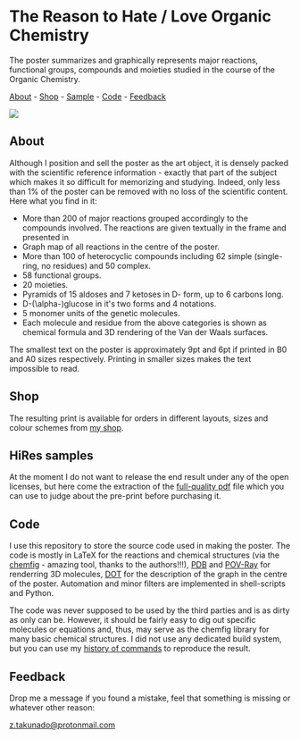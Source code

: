 # The Reason to Hate / Love Organic Chemistry

The poster summarizes and graphically represents major reactions, functional groups, compounds and moieties studied in the course of the Organic Chemistry.

[About](#About) - [Shop](#Shop) - [Sample](#hires-samples) - [Code](#Code) - [Feedback](#Feedback)


![](https://github.com/ztakunado/hloc/raw/main/sup/fly-1.png)

## About

Although I position and sell the poster as the art object, it is densely packed with the scientific reference information - exactly that part of the subject which makes it so difficult for memorizing and studying. Indeed, only less than 1% of the poster can be removed with no loss of the scientific content. Here what you find in it:
- More than 200 of major reactions grouped accordingly to the compounds involved. The reactions are given textually in the frame and presented in
- Graph map of all reactions in the centre of the poster.
- More than 100 of heterocyclic compounds including 62 simple (single-ring, no residues) and 50 complex.
- 58 functional groups.
- 20 moieties.
- Pyramids of 15 aldoses and 7 ketoses in D- form, up to 6 carbons long.
- D-(\alpha-)glucose in it's two forms and 4 notations.
- 5 monomer units of the genetic molecules.
- Each molecule and residue from the above categories is shown as chemical formula and 3D rendering of the Van der Waals surfaces.

The smallest text on the poster is approximately 9pt and 6pt if printed in B0 and A0 sizes respectively. Printing in smaller sizes makes the text impossible to read.

## Shop

The resulting print is available for orders in different layouts, sizes and colour schemes from [my shop](https://www.etsy.com/au/listing/958823997/the-reason-to-hate-love-organic).

## HiRes samples

At the moment I do not want to release the end result under any of the open licenses, but here come the extraction of the [full-quality pdf](https://github.com/ztakunado/hloc/raw/main/fly_rgb.pdf) file which you can use to judge about the pre-print  before purchasing it.

## Code

I use this repository to store the source code used in making the poster. The code is mostly in LaTeX for the reactions and chemical structures (via the [chemfig](https://ctan.org/pkg/chemfig) - amazing tool, thanks to the authors!!!), [PDB](https://en.wikipedia.org/wiki/Protein_Data_Bank_(file_format)) and [POV-Ray](https://www.povray.org/) for renderring 3D molecules, [DOT](https://en.wikipedia.org/wiki/DOT_(graph_description_language)) for the description of the graph in the centre of the poster. Automation and minor filters are implemented in shell-scripts and Python.

The code was never supposed to be used by the third parties and is as dirty as only can be. However, it should be fairly easy to dig out specific molecules or equations and, thus, may serve as the chemfig library for many basic chemical structures. I did not use any dedicated build system, but you can use my [history of commands](https://github.com/ztakunado/hloc/blob/main/.bash_history_pwd) to reproduce the result.

## Feedback

Drop me a message if you found a mistake, feel that something is missing or whatever other reason:

[z.takunado@protonmail.com](mailto:z.takunado@protonmail.com)



